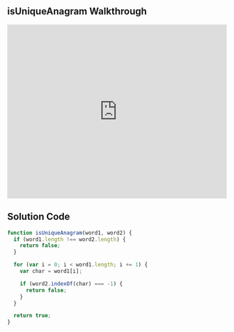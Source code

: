 ## isUniqueAnagram Walkthrough

<iframe src="https://player.vimeo.com/video/211377928" width="100%" height="400" frameborder="0" webkitallowfullscreen mozallowfullscreen allowfullscreen></iframe>

## Solution Code

```js
function isUniqueAnagram(word1, word2) {
  if (word1.length !== word2.length) {
    return false;
  }

  for (var i = 0; i < word1.length; i += 1) {
    var char = word1[i];

    if (word2.indexOf(char) === -1) {
      return false;
    }
  }

  return true;
}
```
